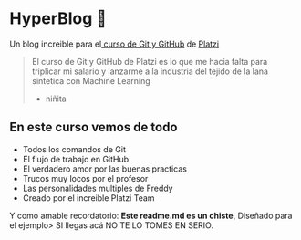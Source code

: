 # HyperBlog 💚️

Un blog increible para el[ curso de Git y GitHub](https://platzi.com/cursos/git-github/ " curso de Git y GitHub") de [Platzi](https://platzi.com/ "Platzi")

> El curso de Git y GitHub de Platzi es lo que me hacia falta para triplicar mi salario y lanzarme a la industria del tejido de la lana sintetica con Machine Learning
>
> - niñita

## En este curso vemos de todo

- Todos los comandos de Git
- El flujo de trabajo en GitHub
- El verdadero amor por las buenas practicas
- Trucos muy locos por el profesor
- Las personalidades multiples de Freddy
- Creado por el increible Platzi Team

Y como amable recordatorio: **Este readme.md es un chiste**, Diseñado para el ejemplo> SI llegas acá NO TE LO TOMES EN SERIO.
